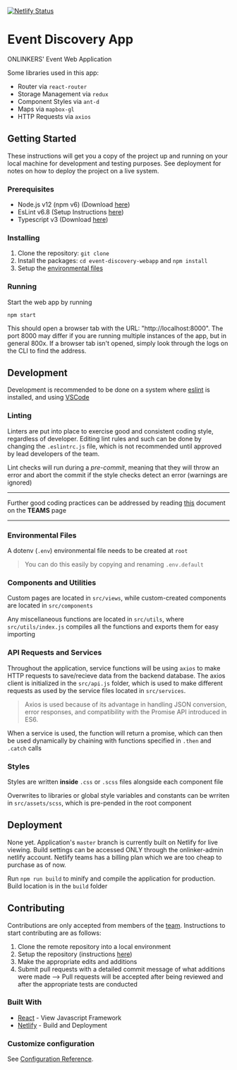 [![Netlify Status](https://api.netlify.com/api/v1/badges/91ce92f8-211d-4058-98c5-c57183cc31b9/deploy-status)](https://app.netlify.com/sites/onlinker-app/deploys)

# Event Discovery App
ONLINKERS' Event Web Application

Some libraries used in this app:
- Router via `react-router`
- Storage Management via `redux`
- Component Styles via `ant-d`
- Maps via `mapbox-gl`
- HTTP Requests via `axios`

## Getting Started

These instructions will get you a copy of the project up and running on your local machine for development and testing purposes. See deployment for notes on how to deploy the project on a live system.

### Prerequisites

- Node.js v12 (npm v6) (Download [here](https://nodejs.org/en/download/))
- EsLint v6.8 (Setup Instructions [here](https://eslint.org/))
- Typescript v3 (Download [here](https://www.typescriptlang.org/))

### Installing

1. Clone the repository: ```git clone```
2. Install the packages: ```cd event-discovery-webapp``` and ```npm install```
3. Setup the [environmental files](#environmental-files)

### Running

Start the web app by running

```npm start```

This should open a browser tab with the URL: "http://localhost:8000". The port 8000 may differ if you are running multiple instances of the app, but in general 800x. If a browser tab isn't opened, simply look through the logs on the CLI to find the address. 

## Development

Development is recommended to be done on a system where [eslint](https://eslint.org/) is installed, and using [VSCode](https://code.visualstudio.com/)

### Linting

Linters are put into place to exercise good and consistent coding style, regardless of developer. Editing lint rules and such can be done by changing the `.eslintrc.js` file, which is not recommended until approved by lead developers of the team.

Lint checks will run during a *pre-commit*, meaning that they will throw an error and abort the commit if the style checks detect an error (warnings are ignored)

<hr />

Further good coding practices can be addressed by reading [this](https://github.com/orgs/onlinkers/teams/principal/discussions/1) document on the **TEAMS** page

<hr />

### Environmental Files

A dotenv (`.env`) environmental file needs to be created at `root`

> You can do this easily by copying and renaming `.env.default`

### Components and Utilities

Custom pages are located in `src/views`, while custom-created components are located in `src/components`

Any miscellaneous functions are located in `src/utils`, where `src/utils/index.js` compiles all the functions and exports them for easy importing

### API Requests and Services

Throughout the application, service functions will be using `axios` to make HTTP requests to save/recieve data from the backend database. The axios client is initialized in the `src/api.js` folder, which is used to make different requests as used by the service files located in `src/services`.

> Axios is used because of its advantage in handling JSON conversion, error responses, and compatibility with the Promise API introduced in ES6. 

When a service is used, the function will return a promise, which can then be used dynamically by chaining with functions specified in `.then` and `.catch` calls

### Styles

Styles are written **inside** `.css` or `.scss` files alongside each component file

Overwrites to libraries or global style variables and constants can be wrriten in `src/assets/scss`, which is pre-pended in the root component

## Deployment

None yet. Application's `master` branch is currently built on Netlify for live viewing. Build settings can be accessed ONLY through the onlinker-admin netlify account. Netlify teams has a billing plan which we are too cheap to purchase as of now.

Run `npm run build` to minify and compile the application for production. Build location is in the `build` folder

## Contributing
Contributions are only accepted from members of the [team](https://github.com/orgs/onlinkers/people). Instructions to start contributing are as follows:

1. Clone the remote repository into a local environment
2. Setup the repository (instructions [here](#getting-started))
3. Make the appropriate edits and additions
4. Submit pull requests with a detailed commit message of what additions were made
--> Pull requests will be accepted after being reviewed and after the appropriate tests are conducted

### Built With

* [React](https://reactjs.org/docs/getting-started.html) - View Javascript Framework
* [Netlify](https://www.netlify.com/) - Build and Deployment

### Customize configuration
See [Configuration Reference](https://create-react-app.dev/docs/advanced-configuration/).

